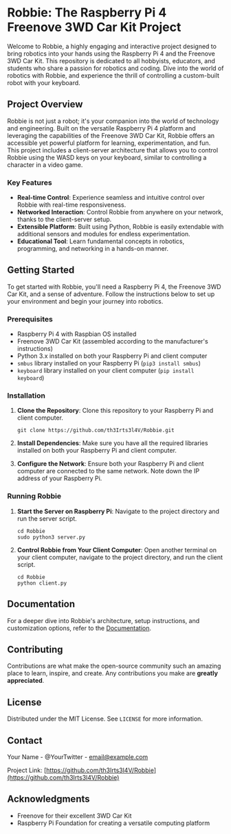 
# Robbie: The Raspberry Pi 4 Freenove 3WD Car Kit Project

Welcome to Robbie, a highly engaging and interactive project designed to bring robotics into your hands using the Raspberry Pi 4 and the Freenove 3WD Car Kit. This repository is dedicated to all hobbyists, educators, and students who share a passion for robotics and coding. Dive into the world of robotics with Robbie, and experience the thrill of controlling a custom-built robot with your keyboard.

## Project Overview

Robbie is not just a robot; it's your companion into the world of technology and engineering. Built on the versatile Raspberry Pi 4 platform and leveraging the capabilities of the Freenove 3WD Car Kit, Robbie offers an accessible yet powerful platform for learning, experimentation, and fun. This project includes a client-server architecture that allows you to control Robbie using the WASD keys on your keyboard, similar to controlling a character in a video game.

### Key Features

- **Real-time Control**: Experience seamless and intuitive control over Robbie with real-time responsiveness.
- **Networked Interaction**: Control Robbie from anywhere on your network, thanks to the client-server setup.
- **Extensible Platform**: Built using Python, Robbie is easily extendable with additional sensors and modules for endless experimentation.
- **Educational Tool**: Learn fundamental concepts in robotics, programming, and networking in a hands-on manner.

## Getting Started

To get started with Robbie, you'll need a Raspberry Pi 4, the Freenove 3WD Car Kit, and a sense of adventure. Follow the instructions below to set up your environment and begin your journey into robotics.

### Prerequisites

- Raspberry Pi 4 with Raspbian OS installed
- Freenove 3WD Car Kit (assembled according to the manufacturer's instructions)
- Python 3.x installed on both your Raspberry Pi and client computer
- `smbus` library installed on your Raspberry Pi (`pip3 install smbus`)
- `keyboard` library installed on your client computer (`pip install keyboard`)

### Installation

1. **Clone the Repository**: Clone this repository to your Raspberry Pi and client computer.
    ```
    git clone https://github.com/th3Irts3l4V/Robbie.git
    ```
2. **Install Dependencies**: Make sure you have all the required libraries installed on both your Raspberry Pi and client computer.

3. **Configure the Network**: Ensure both your Raspberry Pi and client computer are connected to the same network. Note down the IP address of your Raspberry Pi.

### Running Robbie

1. **Start the Server on Raspberry Pi**: Navigate to the project directory and run the server script.
    ```
    cd Robbie
    sudo python3 server.py
    ```
2. **Control Robbie from Your Client Computer**: Open another terminal on your client computer, navigate to the project directory, and run the client script.
    ```
    cd Robbie
    python client.py
    ```

## Documentation

For a deeper dive into Robbie's architecture, setup instructions, and customization options, refer to the [Documentation](docs/).

## Contributing

Contributions are what make the open-source community such an amazing place to learn, inspire, and create. Any contributions you make are **greatly appreciated**.

## License

Distributed under the MIT License. See `LICENSE` for more information.

## Contact

Your Name - @YourTwitter - email@example.com

Project Link: [https://github.com/th3Irts3l4V/Robbie](https://github.com/th3Irts3l4V/Robbie)

## Acknowledgments

- Freenove for their excellent 3WD Car Kit
- Raspberry Pi Foundation for creating a versatile computing platform
